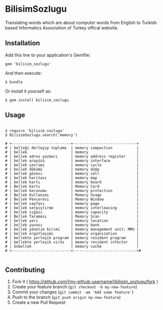 # BilisimSozlugu

Translating words which are about computer words from English to Turkish based Informatics Association of Turkey offical website.


## Installation

Add this line to your application's Gemfile:

    gem 'bilisim_sozlugu'

And then execute:

    $ bundle

Or install it yourself as:

    $ gem install bilisim_sozlugu

## Usage

```

$ require 'bilisim_sozlugu'
$ BilisimSozlugu.search('memory')

# +---------------------------+-----------------------------+
# | belleği derleyip toplama  | memory compaction           |
# | bellek                    | memory                      |
# | bellek adres yazmacı      | memory address register     |
# | bellek arayüzü            | memory interface            |
# | bellek çevrimi            | memory cycle                |
# | bellek dökümü             | memory dump                 |
# | bellek gözesi             | memory cell                 |
# | bellek haritası           | memory map                  |
# | bellek kartı              | memory board                |
# | Bellek Kartı              | Memory Card                 |
# | bellek korunumu           | memory protection           |
# | Bellek Kullanımı          | Memory Usage                |
# | Bellek Penceresi          | Memory Window               |
# | bellek sayfası            | memory page                 |
# | bellek serpiştirme        | memory interleaving         |
# | bellek sığası             | memory capacity             |
# | Bellek Taraması           | Memory Scan                 |
# | bellek yeri               | memory location             |
# | bellek yuvası             | memory bank                 |
# | bellek yönetim birimi     | memory management unit; MMU |
# | bellek örgütleşimi        | memory organization         |
# | bellekte yerleşik program | memory resident program     |
# | bellekte yerleşik virüs   | memory resident infector    |
# | önbellek                  | memory cache                |
# +---------------------------+-----------------------------+# 
  
```

## Contributing

1. Fork it ( https://github.com/[my-github-username]/bilisim_sozlugu/fork )
2. Create your feature branch (`git checkout -b my-new-feature`)
3. Commit your changes (`git commit -am 'Add some feature'`)
4. Push to the branch (`git push origin my-new-feature`)
5. Create a new Pull Request
